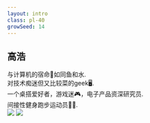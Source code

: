 ```yaml
---
layout: intro
class: pl-40
growSeed: 14
---
```


## 高浩

<div class="leading-10 opacity-80 mr-60 mt-4">
与计算机的宿命🍥如同鱼和水.<br>
对技术痴迷但又比较菜的geek🖥️.<br>
一个桌搭爱好者，游戏迷🎮️，电子产品资深研究员.<br>
间接性健身跑步运动员🏃‍➡️.<br>
</div>

<img src="/g-h.png" v-click absolute top-45 right-40 w-50 />
<img src="/hi.png" v-after absolute top-40 right-40 w-8 rotate-10 delay-300 />

<div flex="~ gap2">

</div>
